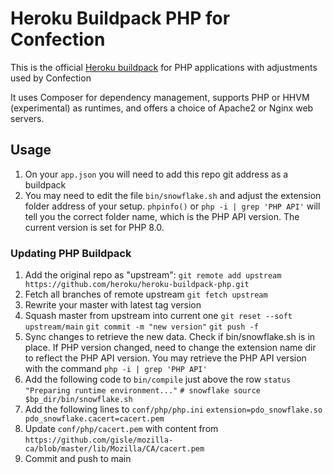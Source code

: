# Heroku Buildpack PHP for Confection

This is the official [Heroku buildpack](http://devcenter.heroku.com/articles/buildpacks) for PHP applications with adjustments used by Confection

It uses Composer for dependency management, supports PHP or HHVM (experimental) as runtimes, and offers a choice of Apache2 or Nginx web servers.

## Usage

1. On your `app.json` you will need to add this repo git address as a buildpack
2. You may need to edit the file `bin/snowflake.sh` and adjust the extension folder address of your setup. `phpinfo()` or `php -i | grep 'PHP API'` will tell you the correct folder name, which is the PHP API version. The current version is set for PHP 8.0.



### Updating PHP Buildpack

1. Add the original repo as "upstream":
    `git remote add upstream https://github.com/heroku/heroku-buildpack-php.git`
2. Fetch all branches of remote upstream
    `git fetch upstream`
3. Rewrite your master with latest tag version
3. Squash master from upstream into current one
    `git reset --soft upstream/main`
    `git commit -m "new version"`
    `git push -f`
4. Sync changes to retrieve the new data. Check if bin/snowflake.sh is in place. If PHP version changed, need to change the extension name dir to reflect the PHP API version. You may retrieve the PHP API version with the command `php -i | grep 'PHP API'`
5. Add the following code to `bin/compile` just above the row `status "Preparing runtime environment..."`
    `# snowflake
    source $bp_dir/bin/snowflake.sh`
6. Add the following lines to `conf/php/php.ini`
    `extension=pdo_snowflake.so
    pdo_snowflake.cacert=cacert.pem`
7. Update `conf/php/cacert.pem` with content from `https://github.com/gisle/mozilla-ca/blob/master/lib/Mozilla/CA/cacert.pem`
8. Commit and push to main